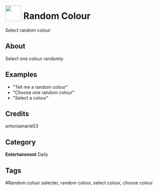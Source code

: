 # <img src="https://raw.githack.com/FortAwesome/Font-Awesome/master/svgs/solid/pen.svg" card_color="#D81159" width="50" height="50" style="vertical-align:bottom"/> Random Colour
Select random colour

## About
Select one colour randomly

## Examples
* "Tell me a random colour"
* "Choose one random colour"
* "Select a colour"

## Credits
antoniamarie03

## Category
**Entertainment**
Daily

## Tags
#Random colour selecter, random colour, select colour, choose colour

